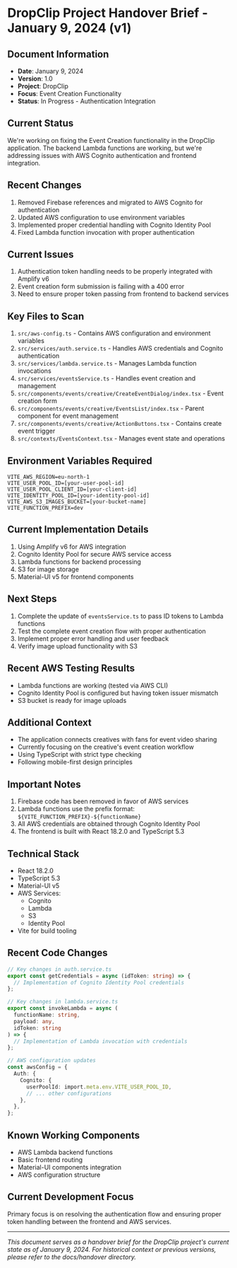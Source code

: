 # DropClip Project Handover Brief - January 9, 2024 (v1)

## Document Information

- **Date**: January 9, 2024
- **Version**: 1.0
- **Project**: DropClip
- **Focus**: Event Creation Functionality
- **Status**: In Progress - Authentication Integration

## Current Status

We're working on fixing the Event Creation functionality in the DropClip application. The backend Lambda functions are working, but we're addressing issues with AWS Cognito authentication and frontend integration.

## Recent Changes

1. Removed Firebase references and migrated to AWS Cognito for authentication
2. Updated AWS configuration to use environment variables
3. Implemented proper credential handling with Cognito Identity Pool
4. Fixed Lambda function invocation with proper authentication

## Current Issues

1. Authentication token handling needs to be properly integrated with Amplify v6
2. Event creation form submission is failing with a 400 error
3. Need to ensure proper token passing from frontend to backend services

## Key Files to Scan

1. `src/aws-config.ts` - Contains AWS configuration and environment variables
2. `src/services/auth.service.ts` - Handles AWS credentials and Cognito authentication
3. `src/services/lambda.service.ts` - Manages Lambda function invocations
4. `src/services/eventsService.ts` - Handles event creation and management
5. `src/components/events/creative/CreateEventDialog/index.tsx` - Event creation form
6. `src/components/events/creative/EventsList/index.tsx` - Parent component for event management
7. `src/components/events/creative/ActionButtons.tsx` - Contains create event trigger
8. `src/contexts/EventsContext.tsx` - Manages event state and operations

## Environment Variables Required

```
VITE_AWS_REGION=eu-north-1
VITE_USER_POOL_ID=[your-user-pool-id]
VITE_USER_POOL_CLIENT_ID=[your-client-id]
VITE_IDENTITY_POOL_ID=[your-identity-pool-id]
VITE_AWS_S3_IMAGES_BUCKET=[your-bucket-name]
VITE_FUNCTION_PREFIX=dev
```

## Current Implementation Details

1. Using Amplify v6 for AWS integration
2. Cognito Identity Pool for secure AWS service access
3. Lambda functions for backend processing
4. S3 for image storage
5. Material-UI v5 for frontend components

## Next Steps

1. Complete the update of `eventsService.ts` to pass ID tokens to Lambda functions
2. Test the complete event creation flow with proper authentication
3. Implement proper error handling and user feedback
4. Verify image upload functionality with S3

## Recent AWS Testing Results

- Lambda functions are working (tested via AWS CLI)
- Cognito Identity Pool is configured but having token issuer mismatch
- S3 bucket is ready for image uploads

## Additional Context

- The application connects creatives with fans for event video sharing
- Currently focusing on the creative's event creation workflow
- Using TypeScript with strict type checking
- Following mobile-first design principles

## Important Notes

1. Firebase code has been removed in favor of AWS services
2. Lambda functions use the prefix format: `${VITE_FUNCTION_PREFIX}-${functionName}`
3. All AWS credentials are obtained through Cognito Identity Pool
4. The frontend is built with React 18.2.0 and TypeScript 5.3

## Technical Stack

- React 18.2.0
- TypeScript 5.3
- Material-UI v5
- AWS Services:
  - Cognito
  - Lambda
  - S3
  - Identity Pool
- Vite for build tooling

## Recent Code Changes

```typescript
// Key changes in auth.service.ts
export const getCredentials = async (idToken: string) => {
  // Implementation of Cognito Identity Pool credentials
};

// Key changes in lambda.service.ts
export const invokeLambda = async (
  functionName: string,
  payload: any,
  idToken: string
) => {
  // Implementation of Lambda invocation with credentials
};

// AWS configuration updates
const awsConfig = {
  Auth: {
    Cognito: {
      userPoolId: import.meta.env.VITE_USER_POOL_ID,
      // ... other configurations
    },
  },
};
```

## Known Working Components

- AWS Lambda backend functions
- Basic frontend routing
- Material-UI components integration
- AWS configuration structure

## Current Development Focus

Primary focus is on resolving the authentication flow and ensuring proper token handling between the frontend and AWS services.

---

_This document serves as a handover brief for the DropClip project's current state as of January 9, 2024. For historical context or previous versions, please refer to the docs/handover directory._
